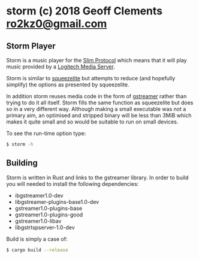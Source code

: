 # storm (c) 2018 Geoff Clements <ro2kz0@gmail.com>

## Storm Player
Storm is a music player for the [Slim Protocol](http://wiki.slimdevices.com/index.php/SlimProto_TCP_protocol) which means that it will play music provided by a [Logitech Media Server](https://en.wikipedia.org/wiki/Logitech_Media_Server).

Storm is similar to [squeezelite](https://github.com/ralph-irving/squeezelite) but attempts to reduce (and hopefully simplify) the options as presented by squeezelite.

In addition storm reuses media code in the form of [gstreamer](https://gstreamer.freedesktop.org/) rather than trying to do it all itself. Storm fills the same function as squeezelite but does so in a very different way. Although making a small executable was not a primary aim, an optimised and stripped binary will be less than 3MiB which makes it quite small and so would be suitable to run on small devices.

To see the run-time option type:
```bash
$ storm -h
```

## Building
Storm is written in Rust and links to the gstreamer library. In order to build you will needed to install the following dependencies:
- ibgstreamer1.0-dev
- libgstreamer-plugins-base1.0-dev
- gstreamer1.0-plugins-base
- gstreamer1.0-plugins-good
- gstreamer1.0-libav
- libgstrtspserver-1.0-dev

Build is simply a case of:
``` bash
$ cargo build --release
```
